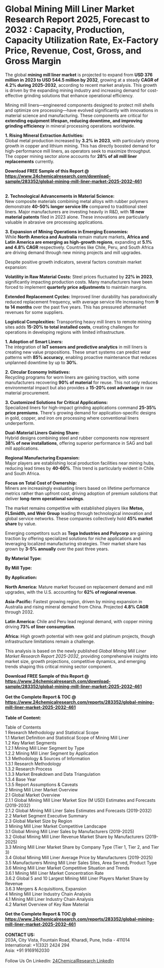 <h1>Global Mining Mill Liner Market Research Report 2025, Forecast to 2032 : Capacity, Production, Capacity Utilization Rate, Ex-Factory Price, Revenue, Cost, Gross, and Gross Margin</h1><p>The global <strong>mining mill liner market</strong> is projected to expand from <strong>USD 376 million in 2023 to USD 544.5 million by 2032</strong>, growing at a steady <strong>CAGR of 4.2% during 2025-2032</strong>, according to recent market analysis. This growth is driven by the expanding mining industry and increasing demand for cost-effective grinding solutions that enhance operational efficiency.</p><p>Mining mill liners—engineered components designed to protect mill shells and optimize ore processing—have evolved significantly with innovations in material science and manufacturing. These components are critical for <strong>extending equipment lifespan, reducing downtime, and improving grinding efficiency</strong> in mineral processing operations worldwide.</p><p><strong>1. Rising Mineral Extraction Activities:</strong><br>
Global metal production increased by <strong>3.2% in 2023</strong>, with particularly strong growth in copper and lithium mining. This has directly boosted demand for high-performance mill liners, as operators seek to maximize throughput. The copper mining sector alone accounts for <strong>28% of all mill liner replacements</strong> currently.</p><div><b>Download FREE Sample of this Report @ 
            <a href="https://www.24chemicalresearch.com/download-sample/283352/global-mining-mill-liner-market-2025-2032-461">
            https://www.24chemicalresearch.com/download-sample/283352/global-mining-mill-liner-market-2025-2032-461</a></b></div><br><p><strong>2. Technological Advancements in Material Science:</strong><br>
New composite materials combining metal alloys with rubber polymers demonstrate <strong>40-50% longer service life</strong> compared to traditional steel liners. Major manufacturers are investing heavily in R&amp;D, with <strong>18 new material patents</strong> filed in 2023 alone. These innovations are particularly valuable in abrasive ore processing applications.</p><p><strong>3. Expansion of Mining Operations in Emerging Economies:</strong><br>
While <strong>North America and Australia</strong> remain mature markets, <strong>Africa and Latin America are emerging as high-growth regions</strong>, expanding at <strong>5.1% and 4.8% CAGR</strong> respectively. Countries like Chile, Peru, and South Africa are driving demand through new mining projects and mill upgrades.</p><p>Despite positive growth indicators, several factors constrain market expansion:</p><p><strong>Volatility in Raw Material Costs:</strong> Steel prices fluctuated by <strong>22% in 2023</strong>, significantly impacting production costs. Many manufacturers have been forced to implement <strong>quarterly price adjustments</strong> to maintain margins.</p><p><strong>Extended Replacement Cycles:</strong> Improved liner durability has paradoxically reduced replacement frequency, with average service life increasing from <strong>9 to 14 months</strong> over the past five years. This has pressured aftermarket revenues for some suppliers.</p><p><strong>Logistical Complexities:</strong> Transporting heavy mill liners to remote mining sites adds <strong>15-20% to total installed costs</strong>, creating challenges for operations in developing regions with limited infrastructure.</p><p><strong>1. Adoption of Smart Liners:</strong><br>
The integration of <strong>IoT sensors and predictive analytics</strong> in mill liners is creating new value propositions. These smart systems can predict wear patterns with <strong>85% accuracy</strong>, enabling proactive maintenance that reduces unplanned downtime by up to <strong>30%</strong>.</p><p><strong>2. Circular Economy Initiatives:</strong><br>
Recycling programs for worn liners are gaining traction, with some manufacturers recovering <strong>90% of material</strong> for reuse. This not only reduces environmental impact but also provides a <strong>15-20% cost advantage</strong> in raw material procurement.</p><p><strong>3. Customized Solutions for Critical Applications:</strong><br>
Specialized liners for high-impact grinding applications command <strong>25-35% price premiums</strong>. There's growing demand for application-specific designs in gold, copper, and iron ore processing where conventional liners underperform.</p><p><strong>Dual-Material Liners Gaining Share:</strong><br>
    Hybrid designs combining steel and rubber components now represent <strong>38% of new installations</strong>, offering superior performance in SAG and ball mill applications.</p><p><strong>Regional Manufacturing Expansion:</strong><br>
    Major players are establishing local production facilities near mining hubs, reducing lead times by <strong>40-60%</strong>. This trend is particularly evident in Chile and South Africa.</p><p><strong>Focus on Total Cost of Ownership:</strong><br>
    Miners are increasingly evaluating liners based on lifetime performance metrics rather than upfront cost, driving adoption of premium solutions that deliver <strong>long-term operational savings</strong>.</p><p>The market remains competitive with established players like <strong>Metso, FLSmidth, and Weir Group</strong> leading through technological innovation and global service networks. These companies collectively hold <strong>45% market share</strong> by value.</p><p>Emerging competitors such as <strong>Tega Industries and Polycorp</strong> are gaining traction by offering specialized solutions for niche applications and leveraging localized manufacturing strategies. Their market share has grown by <strong>3-5% annually</strong> over the past three years.</p><p><strong>By Material Type:</strong></p><p><strong>By Mill Type:</strong></p><p><strong>By Application:</strong></p><p><strong>North America:</strong> Mature market focused on replacement demand and mill upgrades, with the U.S. accounting for <strong>62% of regional revenue</strong>.</p><p><strong>Asia-Pacific:</strong> Fastest growing region, driven by mining expansion in Australia and rising mineral demand from China. Projected <strong>4.8% CAGR</strong> through 2032.</p><p><strong>Latin America:</strong> Chile and Peru lead regional demand, with copper mining driving <strong>73% of liner consumption</strong>.</p><p><strong>Africa:</strong> High growth potential with new gold and platinum projects, though infrastructure limitations remain a challenge.</p><p>This analysis is based on the newly published <em>Global Mining Mill Liner Market Research Report 2025-2032</em>, providing comprehensive insights into market size, growth projections, competitive dynamics, and emerging trends shaping this critical mining sector component.</p><div><b>Download FREE Sample of this Report @ 
            <a href="https://www.24chemicalresearch.com/download-sample/283352/global-mining-mill-liner-market-2025-2032-461">
            https://www.24chemicalresearch.com/download-sample/283352/global-mining-mill-liner-market-2025-2032-461</a></b></div><br><div><b>Get the Complete Report & TOC @ 
            <a href="https://www.24chemicalresearch.com/reports/283352/global-mining-mill-liner-market-2025-2032-461">
            https://www.24chemicalresearch.com/reports/283352/global-mining-mill-liner-market-2025-2032-461</a></b></div><br>
            <b>Table of Content:</b><p>Table of Contents<br />
1 Research Methodology and Statistical Scope<br />
1.1 Market Definition and Statistical Scope of Mining Mill Liner<br />
1.2 Key Market Segments<br />
1.2.1 Mining Mill Liner Segment by Type<br />
1.2.2 Mining Mill Liner Segment by Application<br />
1.3 Methodology & Sources of Information<br />
1.3.1 Research Methodology<br />
1.3.2 Research Process<br />
1.3.3 Market Breakdown and Data Triangulation<br />
1.3.4 Base Year<br />
1.3.5 Report Assumptions & Caveats<br />
2 Mining Mill Liner Market Overview<br />
2.1 Global Market Overview<br />
2.1.1 Global Mining Mill Liner Market Size (M USD) Estimates and Forecasts (2019-2032)<br />
2.1.2 Global Mining Mill Liner Sales Estimates and Forecasts (2019-2032)<br />
2.2 Market Segment Executive Summary<br />
2.3 Global Market Size by Region<br />
3 Mining Mill Liner Market Competitive Landscape<br />
3.1 Global Mining Mill Liner Sales by Manufacturers (2019-2025)<br />
3.2 Global Mining Mill Liner Revenue Market Share by Manufacturers (2019-2025)<br />
3.3 Mining Mill Liner Market Share by Company Type (Tier 1, Tier 2, and Tier 3)<br />
3.4 Global Mining Mill Liner Average Price by Manufacturers (2019-2025)<br />
3.5 Manufacturers Mining Mill Liner Sales Sites, Area Served, Product Type<br />
3.6 Mining Mill Liner Market Competitive Situation and Trends<br />
3.6.1 Mining Mill Liner Market Concentration Rate<br />
3.6.2 Global 5 and 10 Largest Mining Mill Liner Players Market Share by Revenue<br />
3.6.3 Mergers & Acquisitions, Expansion<br />
4 Mining Mill Liner Industry Chain Analysis<br />
4.1 Mining Mill Liner Industry Chain Analysis<br />
4.2 Market Overview of Key Raw Material</p><div><b>Get the Complete Report & TOC @ 
            <a href="https://www.24chemicalresearch.com/reports/283352/global-mining-mill-liner-market-2025-2032-461">
            https://www.24chemicalresearch.com/reports/283352/global-mining-mill-liner-market-2025-2032-461</a></b></div><br><b>CONTACT US:</b><br>
            203A, City Vista, Fountain Road, Kharadi, Pune, India - 411014<br>
            International: +1(332) 2424 294<br>
            Asia: +91 9169162030 <br><br>
            Follow Us On LinkedIn: <a href="https://www.linkedin.com/company/24chemicalresearch/">24ChemicalResearch LinkedIn</a>